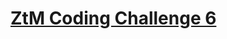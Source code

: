 <h1><a href="https://github.com/zero-to-mastery/Coding_Challenge-6/blob/master/README.md" color="black">
  ZtM Coding Challenge 6</a></h1>
